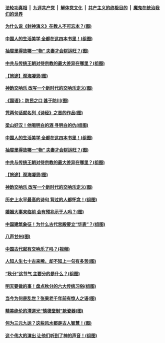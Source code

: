 ####  [法轮功真相](../../../../basic/blob/master/README.md?t=09260526) &nbsp;|&nbsp; [九评共产党](../../../../9ping.md/blob/master/README.md?t=09260526) &nbsp;|&nbsp; [解体党文化](../../../../jtdwh.md/blob/master/README.md?t=09260526)  &nbsp;|&nbsp; [共产主义的终极目的](../../../../gczydzjmd.md/blob/master/README.md?t=09260526) &nbsp;|&nbsp; [魔鬼在统治我们的世界](../../../../mgztzwmdsj.md/blob/master/README.md?t=09260526) 

#### [为什么说《封神演义》在教人不可忘本？(图)](../pages/p7/895258.md?t=09260526) 

#### [中国人的生活美学 全都在这四本书里！(组图)](../pages/p7/907728.md?t=09260526) 

#### [抽屉里得放哪一“物” 夫妻才会财运旺？(图)](../pages/p7/884605.md?t=09260526) 

#### [中共与传统王朝对待宗教的最大差异在哪里？(组图)](../pages/p7/908162.md?t=09260526) 

#### [【旅途】观海凝思(图)](../pages/p7/908259.md?t=09260526) 

#### [神韵交响乐 改写一个新时代的交响乐定义(图)](../pages/p7/908335.md?t=09260526) 

#### [《国语》：防民之口 甚于防川(图)](../pages/p7/908124.md?t=09260526) 

#### [凭两句话就名列《诗经》之首的作品(图)](../pages/p7/905668.md?t=09260526) 

#### [梁山好汉！他喝明白的酒 寻明白的仇(组图)](../pages/p7/905441.md?t=09260526) 

#### [中国人的生活美学 全都在这四本书里！(组图)](../pages/p7/907728.md?t=09260526) 

#### [抽屉里得放哪一“物” 夫妻才会财运旺？(图)](../pages/p7/884605.md?t=09260526) 

#### [中共与传统王朝对待宗教的最大差异在哪里？(组图)](../pages/p7/908162.md?t=09260526) 

#### [【旅途】观海凝思(图)](../pages/p7/908259.md?t=09260526) 

#### [神韵交响乐 改写一个新时代的交响乐定义(图)](../pages/p7/908335.md?t=09260526) 

#### [历史上水平最高的诗句 背过的人都怀念！(组图)](../pages/p7/904926.md?t=09260526) 

#### [婚姻大事来临前 会有预兆示于人吗？(图)](../pages/p7/905083.md?t=09260526) 

#### [中国建筑象征！为什么古代宫殿要立“华表”？(组图)](../pages/p7/907440.md?t=09260526) 

#### [八声甘州(图)](../pages/p7/908205.md?t=09260526) 

#### [中国古代就有交响乐了吗？(视频)](../pages/p7/906134.md?t=09260526) 

#### [人知人生七十古来稀，却不知上一句有多苦(图)](../pages/p7/906478.md?t=09260526) 

#### [“秋分”这节气 主要分的是什么？(组图)](../pages/p7/907099.md?t=09260526) 

#### [明天要做的事！盘点秋分的六大传统习俗(组图)](../pages/p7/907100.md?t=09260526) 

#### [当今为何是乱世？张果老千年前有惊人之语(图)](../pages/p7/907732.md?t=09260526) 

#### [精美绝伦的清道光“慎德堂制”款瓷器(图)](../pages/p7/907390.md?t=09260526) 

#### [何为三元九运？这些风水都是古人智慧！(图)](../pages/p7/887486.md?t=09260526) 

#### [这个伟大的演出 让他们听到了神的声音！(组图)](../pages/p7/908076.md?t=09260526) 

